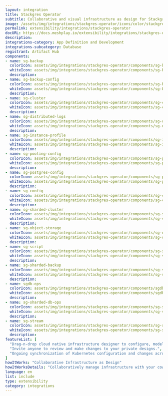 ```yaml
---
layout: integration
title: Stackgres Operator
subtitle: Collaborative and visual infrastructure as design for Stackgres Operator
image: /assets/img/integrations/stackgres-operator/icons/color/stackgres-operator-color.svg
permalink: extensibility/integrations/stackgres-operator
docURL: https://docs.meshplay.io/extensibility/integrations/stackgres-operator
description: 
integrations-category: App Definition and Development
integrations-subcategory: Database
registrant: Artifact Hub
components: 
- name: sg-backup
  colorIcon: assets/img/integrations/stackgres-operator/components/sg-backup/icons/color/sg-backup-color.svg
  whiteIcon: assets/img/integrations/stackgres-operator/components/sg-backup/icons/white/sg-backup-white.svg
  description: 
- name: sg-backup-config
  colorIcon: assets/img/integrations/stackgres-operator/components/sg-backup-config/icons/color/sg-backup-config-color.svg
  whiteIcon: assets/img/integrations/stackgres-operator/components/sg-backup-config/icons/white/sg-backup-config-white.svg
  description: 
- name: sg-cluster
  colorIcon: assets/img/integrations/stackgres-operator/components/sg-cluster/icons/color/sg-cluster-color.svg
  whiteIcon: assets/img/integrations/stackgres-operator/components/sg-cluster/icons/white/sg-cluster-white.svg
  description: 
- name: sg-distributed-logs
  colorIcon: assets/img/integrations/stackgres-operator/components/sg-distributed-logs/icons/color/sg-distributed-logs-color.svg
  whiteIcon: assets/img/integrations/stackgres-operator/components/sg-distributed-logs/icons/white/sg-distributed-logs-white.svg
  description: 
- name: sg-instance-profile
  colorIcon: assets/img/integrations/stackgres-operator/components/sg-instance-profile/icons/color/sg-instance-profile-color.svg
  whiteIcon: assets/img/integrations/stackgres-operator/components/sg-instance-profile/icons/white/sg-instance-profile-white.svg
  description: 
- name: sg-pooling-config
  colorIcon: assets/img/integrations/stackgres-operator/components/sg-pooling-config/icons/color/sg-pooling-config-color.svg
  whiteIcon: assets/img/integrations/stackgres-operator/components/sg-pooling-config/icons/white/sg-pooling-config-white.svg
  description: 
- name: sg-postgres-config
  colorIcon: assets/img/integrations/stackgres-operator/components/sg-postgres-config/icons/color/sg-postgres-config-color.svg
  whiteIcon: assets/img/integrations/stackgres-operator/components/sg-postgres-config/icons/white/sg-postgres-config-white.svg
  description: 
- name: sg-config
  colorIcon: assets/img/integrations/stackgres-operator/components/sg-config/icons/color/sg-config-color.svg
  whiteIcon: assets/img/integrations/stackgres-operator/components/sg-config/icons/white/sg-config-white.svg
  description: 
- name: sg-sharded-cluster
  colorIcon: assets/img/integrations/stackgres-operator/components/sg-sharded-cluster/icons/color/sg-sharded-cluster-color.svg
  whiteIcon: assets/img/integrations/stackgres-operator/components/sg-sharded-cluster/icons/white/sg-sharded-cluster-white.svg
  description: 
- name: sg-object-storage
  colorIcon: assets/img/integrations/stackgres-operator/components/sg-object-storage/icons/color/sg-object-storage-color.svg
  whiteIcon: assets/img/integrations/stackgres-operator/components/sg-object-storage/icons/white/sg-object-storage-white.svg
  description: 
- name: sg-script
  colorIcon: assets/img/integrations/stackgres-operator/components/sg-script/icons/color/sg-script-color.svg
  whiteIcon: assets/img/integrations/stackgres-operator/components/sg-script/icons/white/sg-script-white.svg
  description: 
- name: sg-sharded-backup
  colorIcon: assets/img/integrations/stackgres-operator/components/sg-sharded-backup/icons/color/sg-sharded-backup-color.svg
  whiteIcon: assets/img/integrations/stackgres-operator/components/sg-sharded-backup/icons/white/sg-sharded-backup-white.svg
  description: 
- name: sgdb-ops
  colorIcon: assets/img/integrations/stackgres-operator/components/sgdb-ops/icons/color/sgdb-ops-color.svg
  whiteIcon: assets/img/integrations/stackgres-operator/components/sgdb-ops/icons/white/sgdb-ops-white.svg
  description: 
- name: sg-sharded-db-ops
  colorIcon: assets/img/integrations/stackgres-operator/components/sg-sharded-db-ops/icons/color/sg-sharded-db-ops-color.svg
  whiteIcon: assets/img/integrations/stackgres-operator/components/sg-sharded-db-ops/icons/white/sg-sharded-db-ops-white.svg
  description: 
- name: sg-stream
  colorIcon: assets/img/integrations/stackgres-operator/components/sg-stream/icons/color/sg-stream-color.svg
  whiteIcon: assets/img/integrations/stackgres-operator/components/sg-stream/icons/white/sg-stream-white.svg
  description: 
featureList: [
  "Drag-n-drop cloud native infrastructure designer to configure, model, and deploy your workloads.",
  "Invite anyone to review and make changes to your private designs.",
  "Ongoing synchronization of Kubernetes configuration and changes across any number of clusters."
]
howItWorks: "Collaborative Infrastructure as Design"
howItWorksDetails: "Collaboratively manage infrastructure with your coworkers synchronously sharing the same designs."
language: en
list: include
type: extensibility
category: integrations
---
```

